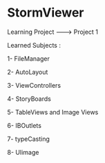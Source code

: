 # StormViewer
Learning Project ---> Project 1

Learned Subjects :

1- FileManager

2- AutoLayout

3- ViewControllers

4- StoryBoards

5- TableViews and Image Views

6- IBOutlets

7- typeCasting

8- UIimage
